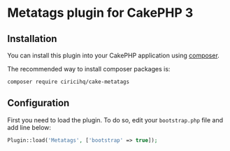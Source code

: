 Metatags plugin for CakePHP 3
============================

## Installation

You can install this plugin into your CakePHP application using [composer](http://getcomposer.org).

The recommended way to install composer packages is:

```
composer require ciricihq/cake-metatags
```

Configuration
-------------

First you need to load the plugin. To do so, edit your `bootstrap.php` file and
add line below:

```php
Plugin::load('Metatags', ['bootstrap' => true]);
```